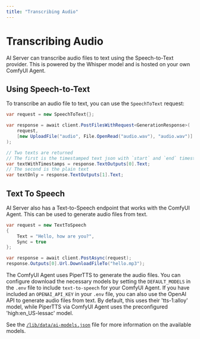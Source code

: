 ```yaml
---
title: "Transcribing Audio"
---
```


# Transcribing Audio

AI Server can transcribe audio files to text using the Speech-to-Text provider. This is powered by the Whisper model and is hosted on your own ComfyUI Agent.

## Using Speech-to-Text

To transcribe an audio file to text, you can use the `SpeechToText` request:

```csharp
var request = new SpeechToText{};

var response = await client.PostFilesWithRequest<GenerationResponse>(
    request,
    [new UploadFile("audio", File.OpenRead("audio.wav"), "audio.wav")]
);

// Two texts are returned
// The first is the timestamped text json with `start` and `end` timestamps
var textWithTimestamps = response.TextOutputs[0].Text;
// The second is the plain text
var textOnly = response.TextOutputs[1].Text;
```

## Text To Speech

AI Server also has a Text-to-Speech endpoint that works with the ComfyUI Agent. This can be used to generate audio files from text.

```csharp
var request = new TextToSpeech
{
    Text = "Hello, how are you?",
    Sync = true
};

var response = await client.PostAsync(request);
response.Outputs[0].Url.DownloadFileTo("hello.mp3");
```

The ComfyUI Agent uses PiperTTS to generate the audio files. You can configure download the necessary models by setting the `DEFAULT_MODELS` in the `.env` file to include `text-to-speech` for your ComfyUI Agent.
If you have included an `OPENAI_API_KEY` in your `.env` file, you can also use the OpenAI API to generate audio files from text. By default, this uses their 'tts-1:alloy' model, while PiperTTS via ComfyUI Agent uses the preconfigured 'high:en_US-lessac' model.

See the [`/lib/data/ai-models.json`](/lib/data/ai-models.json) file for more information on the available models.
